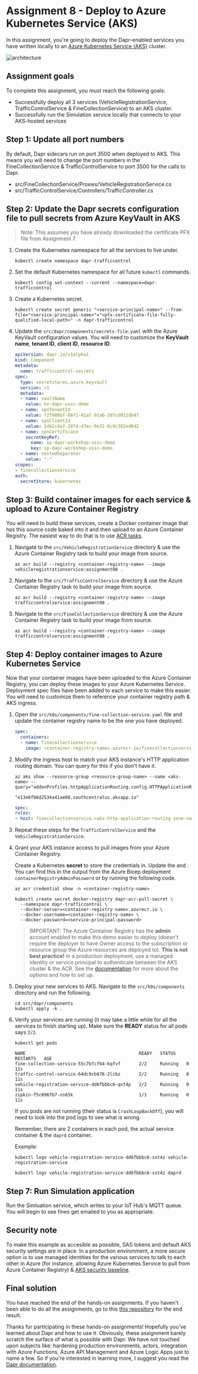 # Assignment 8 - Deploy to Azure Kubernetes Service (AKS)

In this assignment, you're going to deploy the Dapr-enabled services you have written locally to an [Azure Kubernetes Service (AKS)](https://docs.microsoft.com/en-us/azure/aks/) cluster.

![architecture](./img/architecture.png)

## Assignment goals

To complete this assignment, you must reach the following goals:

- Successfully deploy all 3 services (VehicleRegistrationService, TrafficControlService & FineCollectionService) to an AKS cluster.
- Successfully run the Simulation service locally that connects to your AKS-hosted services

## Step 1: Update all port numbers

By default, Dapr sidecars run on port 3500 when deployed to AKS. This means you will need to change the port numbers in the FineCollectionService & TrafficControlService to port 3500 for the calls to Dapr.

- src/FineCollectionService/Proxies/VehicleRegistrationService.cs
- src/TrafficControlService/Controllers/TrafficController.cs

## Step 2: Update the Dapr secrets configuration file to pull secrets from Azure KeyVault in AKS

> Note: This assumes you have already downloaded the certificate PFX file from Assignment 7.

1.  Create the Kubernetes namespace for all the services to live under.

    ```shell
    kubectl create namespace dapr-trafficcontrol
    ```

1.  Set the default Kubernetes namespace for all future `kubectl` commands.

    ```shell
    kubectl config set-context --current --namespace=dapr-trafficcontrol
    ```

1.  Create a Kubernetes secret.

    ```shell
    kubectl create secret generic "<service-principal-name>" --from-file="<service-principal-name>"="<pfx-certificate-file-fully-qualified-local-path>" -n dapr-trafficcontrol
    ```

1.  Update the ```src/dapr/components/secrets-file.yaml``` with the Azure KeyVault configuration values. You will need to customize the **KeyVault name**, **tenant ID**, **client ID**, **resource ID**.

    ```yaml
    apiVersion: dapr.io/v1alpha1
    kind: Component
    metadata:
      name: trafficcontrol-secrets
    spec:
      type: secretstores.azure.keyvault
      version: v1
      metadata:
      - name: vaultName
        value: kv-dapr-ussc-demo
      - name: spnTenantId
        value: 72f988bf-86f1-41af-91ab-2d7cd011db47
      - name: spnClientId
        value: 1d62c4a7-287d-47ec-9e31-6c9c382ed0d2
      - name: spnCertificate
        secretKeyRef:
          name: sp-dapr-workshop-ussc-demo
          key: sp-dapr-workshop-ussc-demo
      - name: nestedSeparator
        value: "-"
    scopes:
    - finecollectionservice   
    auth:
      secretStore: kubernetes

## Step 3: Build container images for each service & upload to Azure Container Registry

You will need to build these services, create a Docker container image that has this source code baked into it and then upload to an Azure Container Registry. The easiest way to do that is to use [ACR tasks](https://docs.microsoft.com/en-us/azure/container-registry/container-registry-tasks-overview).

1. 	Navigate to the `src/VehicleRegistrationService` directory & use the Azure Container Registry task to build your image from source.

    ```shell
    az acr build --registry <container-registry-name> --image vehicleregistrationservice:assignment08 .
    ```

1. 	Navigate to the `src/TrafficControlService` directory & use the Azure Container Registry task to build your image from source.

    ```shell
    az acr build --registry <container-registry-name> --image trafficcontrolservice:assignment08 .
    ```

1. 	Navigate to the `src/FineCollectionService` directory & use the Azure Container Registry task to build your image from source.
  
    ```shell
    az acr build --registry <container-registry-name> --image trafficcontrolservice:assignment08 .		
    ```

## Step 4: Deploy container images to Azure Kubernetes Service

Now that your container images have been uploaded to the Azure Container Registry, you can deploy these images to your Azure Kubernetes Service. Deployment spec files have been added to each service to make this easier. You will need to customize them to reference your container registry path & AKS ingress.

1.	Open the `src/k8s/components/fine-collection-service.yaml` file and update the container registry name to be the one you have deployed.

    ```yaml
    spec:
      containers:
      - name: finecollectionservice
        image: <container-registry-name>.azurecr.io/finecollectionservice:assignment08
    ```

1.	Modify the ingress host to match your AKS instance's HTTP application routing domain. You can query for this if you don't have it.

    ```shell
    az aks show --resource-group <resource-group-name> --name <aks-name> --query="addonProfiles.httpApplicationRouting.config.HTTPApplicationRoutingZoneName"
    ```

    ```shell
    "e13e6fb6d2534a41ae60.southcentralus.aksapp.io"
    ```

    ```yaml
    spec:
    rules:
    - host: finecollectionservice.<aks-http-application-routing-zone-name>
    ```
    
1.  Repeat these steps for the `TrafficControlService` and the `VehicleRegistrationService`.

1.  Grant your AKS instance access to pull images from your Azure Container Registry.

    Create a Kubernetes **secret** to store the credentials in. Update the **<container-registry-name>** and **<container-registry-password>**. You can find this in the output from the Azure Bicep deployment `containerRegistryAdminPassword` or by running the following code.

    ```shell
    az acr credential show -n <container-registry-name>
    ```

    ```shell
    kubectl create secret docker-registry dapr-acr-pull-secret \
      --namespace dapr-trafficcontrol \
      --docker-server=<container-registry-name>.azurecr.io \
      --docker-username=<container-registry-name> \
      --docker-password=<service-principal-password>
    ```

    > IMPORTANT: The Azure Container Registry has the **admin** account enabled to make this demo easier to deploy (doesn't require the deployer to have Owner access to the subscription or resource group the Azure resources are deployed to). **This is not best practice!** In a production deployment, use a managed identity or service principal to authenticate between the AKS cluster & the ACR. See the [documentation](https://docs.microsoft.com/en-us/azure/container-registry/container-registry-authentication?tabs=azure-cli) for more about the options and how to set up.

1. 	Deploy your new services to AKS. Navigate to the `src/k8s/components` directory and run the following:

    ```shell
    cd src/dapr/components
    kubectl apply -k .
    ```

1.	Verify your services are running (it may take a little while for all the services to finish starting up). Make sure the **READY** status for all pods says `2/2`.

    ```shell
    kubectl get pods
    ```

    ```shell
    NAME                                           READY   STATUS    RESTARTS   AGE
    fine-collection-service-55c7bfcf64-kqfvf       2/2     Running   0          11s
    traffic-control-service-64dc9cb676-2lcbz       2/2     Running   0          11s
    vehicle-registration-service-dd6fbbbc6-qvt4p   2/2     Running   0          11s
    zipkin-f5c696fb7-ns65k                         1/1     Running   0          11s
    ```

    If you pods are not running (their status is `CrashLoopBackOff`), you will need to look into the pod logs to see what is wrong.

    Remember, there are 2 containers in each pod, the actual service container & the `daprd` container.

    Example:

    ```shell
    kubectl logs vehicle-registration-service-dd6fbbbc6-sxt4z vehicle-registration-service
    
    kubectl logs vehicle-registration-service-dd6fbbbc6-sxt4z daprd
    ```

## Step 7: Run Simulation application

Run the Simluation service, which writes to your IoT Hub's MQTT queue. You will begin to see fines get emailed to you as appropriate.

## Security note

To make this example as accesible as possible, SAS tokens and default AKS security settings are in place. In a production environment, a more secure option is to use managed identities for the various services to talk to each other in Azure (for instance, allowing Azure Kubernetes Service to pull from Azure Container Registry) & [AKS security baseline](https://github.com/mspnp/aks-fabrikam-dronedelivery).

## Final solution

You have reached the end of the hands-on assignments. If you haven't been able to do all the assignments, go to this [this repository](https://github.com/edwinvw/dapr-traffic-control) for the end result.

Thanks for participating in these hands-on assignments! Hopefully you've learned about Dapr and how to use it. Obviously, these assignment barely scratch the surface of what is possible with Dapr. We have not touched upon subjects like: hardening production environments, actors, integration with Azure Functions, Azure API Management and Azure Logic Apps just to name a few. So if you're interested in learning more, I suggest you read the [Dapr documentation](https://docs.dapr.io).